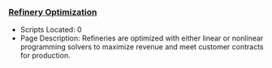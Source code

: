 ### [Refinery Optimization](https://www.apmonitor.com/pdc/index.php/Main/RefineryOptimization)
- Scripts Located: 0
- Page Description: Refineries are optimized with either linear or nonlinear programming solvers to maximize revenue and meet customer contracts for production.
